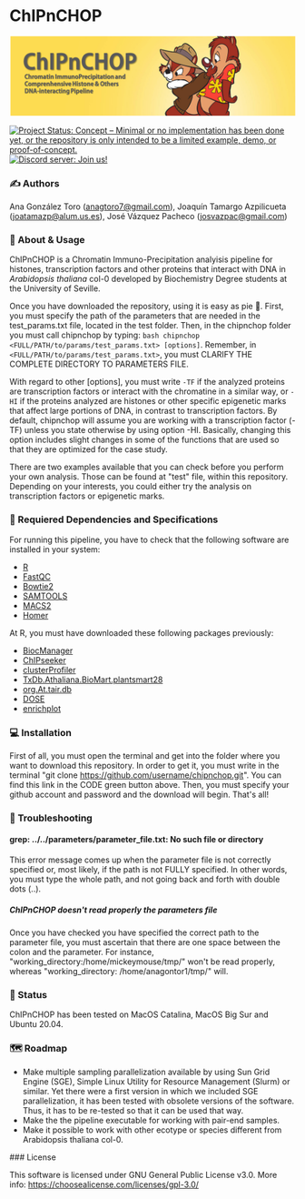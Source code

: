 # ChIPnCHOP 

![header_chipnchop](https://github.com/jvazpa/chipnchop/blob/main/format/header.png)

[![Project Status: Concept – Minimal or no implementation has been done yet, or the repository is only intended to be a limited example, demo, or proof-of-concept.](https://www.repostatus.org/badges/latest/concept.svg)](https://www.repostatus.org/#concept)
[![Discord server: Join us!](https://img.shields.io/static/v1?label=chat&message=online&color=green&logo=discord)](https://discord.gg/CZQhuCYK)

### ✍️ Authors

Ana González Toro (anagtoro7@gmail.com), Joaquín Tamargo Azpilicueta (joatamazp@alum.us.es), José Vázquez Pacheco (josvazpac@gmail.com)

### 🧩 About & Usage

ChIPnCHOP is a Chromatin Immuno-Precipitation analyisis pipeline for histones, transcription factors and other proteins that interact with DNA in *Arabidopsis thaliana* col-0 developed by Biochemistry Degree students at the University of Seville.

Once you have downloaded the repository, using it is easy as pie 🍰. First, you must specify the path of the parameters that are needed in the test_params.txt file, located in the test folder. Then, in the chipnchop folder you must call chipnchop by typing: `bash chipnchop <FULL/PATH/to/params/test_params.txt> [options]`. Remember, in `<FULL/PATH/to/params/test_params.txt>`, you must CLARIFY THE COMPLETE DIRECTORY TO PARAMETERS FILE. 

With regard to other [options], you must write `-TF` if the analyzed proteins are transcription factors or interact with the chromatine in a similar way, or `-HI` if the proteins analyzed are histones or other specific epigenetic marks that affect large portions of DNA, in contrast to transcription factors. By default, chipnchop will assume you are working with a transcription factor (-TF) unless you state otherwise by using option -HI. Basically, changing this option includes slight changes in some of the functions that are used so that they are optimized for the case study.

There are two examples available that you can check before you perform your own analysis. Those can be found at "test" file, within this repository. Depending on your interests, you could either try the analysis on transcription factors or epigenetic marks. 

### 🔗 Requiered Dependencies and Specifications

For running this pipeline, you have to check that the following software are installed in your system:
* [R](https://www.r-project.org/)
* [FastQC](https://www.bioinformatics.babraham.ac.uk/projects/fastqc/)
* [Bowtie2](http://bowtie-bio.sourceforge.net/bowtie2/index.shtml)
* [SAMTOOLS](https://sourceforge.net/projects/samtools/files/samtools/)
* [MACS2](https://github.com/macs3-project/MACS)
* [Homer](http://homer.ucsd.edu/homer/download.html)

At R, you must have downloaded these following packages previously:
* [BiocManager](https://cran.r-project.org/web/packages/BiocManager/vignettes/BiocManager.html)
* [ChIPseeker](https://bioconductor.org/packages/release/bioc/html/ChIPseeker.html)
* [clusterProfiler](https://bioconductor.org/packages/release/bioc/html/clusterProfiler.html)
* [TxDb.Athaliana.BioMart.plantsmart28](https://bioconductor.org/packages/release/data/annotation/html/TxDb.Athaliana.BioMart.plantsmart28.html)
* [org.At.tair.db](https://bioconductor.org/packages/release/data/annotation/html/org.At.tair.db.html)
* [DOSE](https://bioconductor.org/packages/release/bioc/html/DOSE.html)
* [enrichplot](https://bioconductor.org/packages/release/bioc/html/enrichplot.html)

### 💻 Installation

First of all, you must open the terminal and get into the folder where you want to download this repository. In order to get it, you must write in the terminal "git clone https://github.com/username/chipnchop.git". You can find this link in the CODE green button above. Then, you must specify your github account and password and the download will begin. That's all!

### 🎯 Troubleshooting

#### grep: ../../parameters/parameter_file.txt: No such file or directory

This error message comes up when the parameter file is not correctly specified or, most likely, if the path is not FULLY specified. In other words, you must type the whole path, and not going back and forth with double dots (..). 

##### ChIPnCHOP doesn't read properly the parameters file

Once you have checked you have specified the correct path to the parameter file, you must ascertain that there are one space between the colon and the parameter. For instance, "working_directory:/home/mickeymouse/tmp/" won't be read properly, whereas "working_directory: /home/anagontor1/tmp/" will.

### 📍 Status

ChIPnCHOP has been tested on MacOS Catalina, MacOS Big Sur and Ubuntu 20.04. 

### 🗺 Roadmap

* Make multiple sampling parallelization available by using Sun Grid Engine (SGE),  Simple Linux Utility for Resource Management (Slurm) or similar. Yet there were a first version in which we included SGE parallelization, it has been tested with obsolete versions of the software. Thus, it has to be re-tested so that it can be used that way.
* Make the the pipeline executable for working with pair-end samples.
* Make it possible to work with other ecotype or species different from Arabidopsis thaliana col-0.

### License

This software is licensed under GNU General Public License v3.0. More info: https://choosealicense.com/licenses/gpl-3.0/



